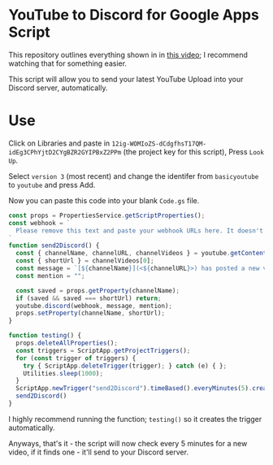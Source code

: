 # YouTube to Discord for Google Apps Script

This repository outlines everything shown in in [this video](https://youtu.be/iAuCrbEFCfg); I recommend watching that for something easier.

This script will allow you to send your latest YouTube Upload into your Discord server, automatically.

# Use

Click on Libraries and paste in `12ig-WOMIoZS-dCdgfhsT17QM-idEg3CPhYjtD2CYgBZR2GYIPBxZ2PPm` (the project key for this script), Press `Look Up`.

Select `version 3` (most recent) and change the identifer from `basicyoutube` to `youtube` and press Add.

Now you can paste this code into your blank `Code.gs` file.

```javascript
const props = PropertiesService.getScriptProperties();
const webhook = `
  Please remove this text and paste your webhook URLs here. It doesn't matter if you leave blank lines.
`
function send2Discord() {
  const { channelName, channelURL, channelVideos } = youtube.getContent('PASTE_YOUTUBE_CHANNEL_ID_HERE', 1);
  const { shortUrl } = channelVideos[0];
  const message = `[${channelName}](<${channelURL}>) has posted a new video.\n${shortUrl}`;
  const mention = "";

  const saved = props.getProperty(channelName);
  if (saved && saved === shortUrl) return;
  youtube.discord(webhook, message, mention);
  props.setProperty(channelName, shortUrl);
}

function testing() {
  props.deleteAllProperties();
  const triggers = ScriptApp.getProjectTriggers();
  for (const trigger of triggers) {
    try { ScriptApp.deleteTrigger(trigger); } catch (e) { };
    Utilities.sleep(1000);
  }
  ScriptApp.newTrigger("send2Discord").timeBased().everyMinutes(5).create();
  send2Discord()
}
```

I highly recommend running the function; `testing()` so it creates the trigger automatically.

Anyways, that's it - the script will now check every 5 minutes for a new video, if it finds one - it'll send to your Discord server.
